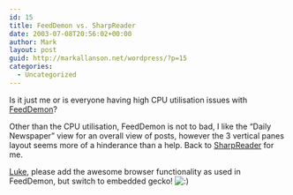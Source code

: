 ```yaml
---
id: 15
title: FeedDemon vs. SharpReader
date: 2003-07-08T20:56:02+00:00
author: Mark
layout: post
guid: http://markallanson.net/wordpress/?p=15
categories:
  - Uncategorized
---
```

Is it just me or is everyone having high CPU utilisation issues with [FeedDemon](http://www.bradsoft.com/feeddemon/)?

Other than the CPU utilisation, FeedDemon is not to bad, I like the &#8220;Daily Newspaper&#8221; view for an overall view of posts, however the 3 vertical panes layout seems more of a hinderance than a help. Back to [SharpReader](www.sharpreader.com) for me.

[Luke](http://www.hutteman.com/weblog/), please add the awesome browser functionality as used in FeedDemon, but switch to embedded gecko!  <img src='https://markallanson.net/blog/wp-includes/images/smilies/icon_smile.gif' alt=':)' class='wp-smiley' />